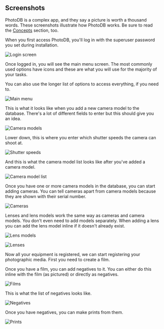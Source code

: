 ## Screenshots

PhotoDB is a complex app, and they say a picture is worth a thousand words. These screenshots illustrate how PhotoDB works.
Be sure to read the [Concepts](CONCEPTS.md) section, too.

When you first access PhotoDB, you'll log in with the superuser password you set during installation.

![Login screen](screenshots/login.png "Login screen")

Once logged in, you will see the main menu screen. The most commonly used options have icons and these are what you will use for the majority of your tasks.

You can also use the longer list of options to access everything, if you need to.

![Main menu](screenshots/menu.png "Main menu")

This is what it looks like when you add a new camera model to the database. There's a lot of different fields to enter but this should give you an idea.

![Camera models](screenshots/cameramodeladd.png "Camera models")

Lower down, this is where you enter which shutter speeds the camera can shoot at.

![Shutter speeds](screenshots/cameramodelshutterspeed.png "Shutter speeds")

And this is what the camera model list looks like after you've added a camera model.

![Camera model list](screenshots/cameramodellist.png "Camera model list")

Once you have one or more camera models in the database, you can start adding cameras. You can tell cameras apart from camera models because they are shown with their serial number.

![Cameras](screenshots/camera.png "Cameras")

Lenses and lens models work the same way as cameras and camera models. You don't even need to add models separately. When adding a lens you can add the lens model inline if it doesn't already exist.

![Lens models](screenshots/lensmodel.png "Lens models")

![Lenses](screenshots/lens.png "Lenses")

Now all your equipment is registered, we can start registering your photographic media. First you need to create a film.

Once you have a film, you can add negatives to it. You can either do this inline with the film (as pictured) or directly as negatives.

![Films](screenshots/film.png "Films")

This is what the list of negatives looks like.

![Negatives](screenshots/negative.png "Negatives")

Once you have negatives, you can make prints from them.

![Prints](screenshots/print.png "Prints")
